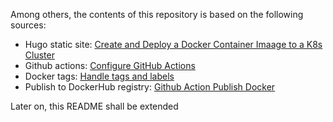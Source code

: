 Among others, the contents of this repository is based on the following sources:
 * Hugo static site: [Create and Deploy a Docker Container Imaage to a K8s Cluster](https://www.linode.com/docs/guides/deploy-container-image-to-kubernetes/)
 * Github actions: [Configure GitHub Actions](https://docs.docker.com/ci-cd/github-actions/)
 * Docker tags: [Handle tags and labels](https://github.com/docker/build-push-action/blob/master/docs/advanced/tags-labels.md)
 * Publish to DockerHub registry: [Github Action Publish Docker](https://github.com/marketplace/actions/publish-docker)

 Later on, this README shall be extended
